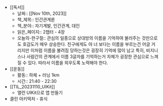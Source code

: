 - [[독서]]
	- 날짜:: [[Nov 10th, 2023]]
	- 책_제목:: 인간관계론
	- 책_분야:: 자기계발, 인간관계, 대인
	- 읽은_페이지:: 2챕터 - 4장
	- 오늘의-한구절:: 관심의 일종으로 상대방의 이름을 기억하여 불러주는 것만으로도 호감도가 매우 상승한다. 친구에게도 야 너 보다는 이름을 부르는건 어글 거리지만 이처럼 이름을 불려짐 당하는것은 굉장히 기억에 많이 남고 특히, 비지니스나 사람간의 관계에서 이름 3글자를 기억하는거 자체가 굉장한 관심으로 느껴질 수 있다. 따라서 이름을 외우도록 노력해야 한다.
- [[운동]]
	- 활동:: 하체 + 러닝 1km
	- 시간:: 21:40 - 22:30
- [[TIL_20231110_UIKit]]
	- 앨런 UIKit으로 앱 만들기
- 클린 아키텍처 - 휴식